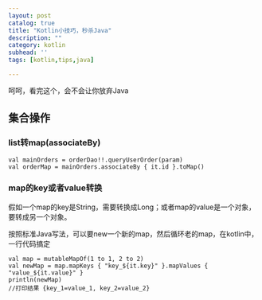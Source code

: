 ```yaml
---
layout: post
catalog: true
title: "Kotlin小技巧，秒杀Java"
description: ""
category: kotlin
subhead: ''
tags: [kotlin,tips,java]

---
```


呵呵，看完这个，会不会让你放弃Java

## 集合操作

### list转map(associateBy)

````
val mainOrders = orderDao!!.queryUserOrder(param)
val orderMap = mainOrders.associateBy { it.id }.toMap()
````

### map的key或者value转换

假如一个map的key是String，需要转换成Long；或者map的value是一个对象，要转成另一个对象。

按照标准Java写法，可以要new一个新的map，然后循环老的map，在kotlin中，一行代码搞定

````
val map = mutableMapOf(1 to 1, 2 to 2)
val newMap = map.mapKeys { "key_${it.key}" }.mapValues { "value_${it.value}" }
println(newMap)
//打印结果 {key_1=value_1, key_2=value_2}
````
